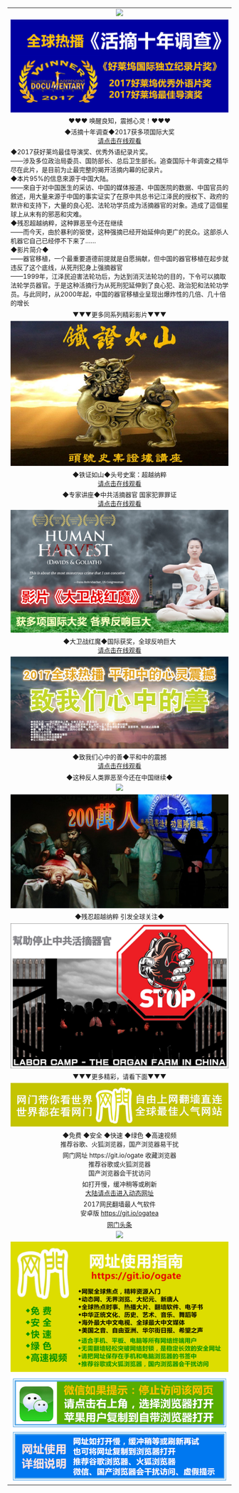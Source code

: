 <table>
  <tr> 
      <td align=center><a href="https://s3.ap-south-1.amazonaws.com/ogatem/oGate.htm?c816779&from=Email-shn"><img src="https://raw.githubusercontent.com/wnel2017/ku/master/10%E5%B9%B4.JPG" /></a></td>
   </tr>
  <tr> 
  <td align=center><a href="https://s3.ap-south-1.amazonaws.com/ogatem/oGate.htm?c816779&from=Email-shn"><img src="https://raw.githubusercontent.com/wnel2017/ku/master/10%E9%AB%98%E6%B8%85.jpg" /></a></td>
  </tr>
  <tr>
   <td align=center>❤❤❤ 唤醒良知，震撼心灵！❤❤❤<br/>
  </tr>
  <tr>
      <td align=center>◆活摘十年调查◆2017获多项国际大奖<br/>
 <a href="https://s3.ap-south-1.amazonaws.com/ogatem/oGate.htm?c816779&from=Email-shn">请点击在线观看</a><br/>
    </tr>
  <tr>
  <td align=left>
◆2017获好莱坞最佳导演奖、优秀外语纪录片奖。<br/>
——涉及多位政治局委员、国防部长、总后卫生部长。追查国际十年调查之精华尽在此片，是目前为止最完整的揭开活摘内幕的纪录片。<br/>
◆本片95%的信息來源于中国大陆。<br/>
——來自于对中国医生的采访、中国的媒体报道、中国医院的数据、中国官员的敘述，用大量来源于中国的事实证实了在原中共总书记江泽民的授权下、政府的默许和支持下，大量的良心犯、法轮功学员成为活摘器官的对象。造成了這個星球上从末有的邪恶和灾难。<br/>
◆残忍超越纳粹，这种罪恶至今还在继续<br/>
——而今天，由於暴利的驱使，这种强摘已经开始延伸向更广的民众。这部杀人机器它自己已经停不下来了……<br/>
◆影片简介◆<br/>
——器官移植，一个最重要道德前提就是自愿捐献，但中国的器官移植在起步就违反了这个底线，从死刑犯身上强摘器官<br/>
——1999年，江泽民迫害法轮功后，为达到消灭法轮功的目的，下令可以摘取法轮学员器官。于是这种活摘行为从死刑犯延伸到了良心犯、政治犯和法轮功学员。与此同时，从2000年起，中国的器官移植业呈现出爆炸性的几倍、几十倍的增长<br/>
   </tr>
  <tr>
  <td align=center>▼▼▼更多同系列精彩影片▼▼▼<br/>
   </tr>
   <tr>
<td align=center><a href="https://s3.ap-south-1.amazonaws.com/ogatem/oGate.htm?c816787&from=Email-shn"><img src="https://raw.githubusercontent.com/wnel2017/ku/master/%E9%93%81%E8%AF%81%E5%A6%82%E5%B1%B1.jpg" /></a></td>
  </tr>
  <tr>
<td align=center>◆铁证如山◆头号史案：超越纳粹<br/>
<a href="https://s3.ap-south-1.amazonaws.com/ogatem/oGate.htm?2EC%2FZCGJ&current=2:1&from=Email-shn">请点击在线观看</a> <br/>
   </tr>
  <tr>
  <td align=center>◆专家讲座◆中共活摘器官 国家犯罪罪证 <br/> 
<a href="https://s3.ap-south-1.amazonaws.com/ogatem/oGate.htm?c816787&from=Email-shn">请点击在线观看</a><br/>
   </tr>
   <tr>
 <td align=center><a href="https://s3.ap-south-1.amazonaws.com/ogatem/oGate.htm?c816771&from=Email-shn"><img src="https://raw.githubusercontent.com/wnel2017/ku/master/%E5%A4%A7%E5%8D%AB%E6%88%98%E7%BA%A2%E9%AD%943.png" /></a></td>
   </tr>
  <tr>
<td align=center>
◆大卫战红魔◆国际获奖，全球反响巨大<br/>
<a href="https://s3.ap-south-1.amazonaws.com/ogatem/oGate.htm?c816771&from=Email-shn">请点击在线观看</a><br/>
  </tr>
   <tr>
      <td align=center><a href="https://s3.ap-south-1.amazonaws.com/ogatem/oGate.htm?c817056&from=Email-shn"><img src="https://raw.githubusercontent.com/wnel2017/ku/master/shan3.jpg" /></a></td>
   </tr>
   <tr>
<td align=center>◆致我们心中的善◆平和中的震撼 <br/> 
<a href="https://s3.ap-south-1.amazonaws.com/ogatem/oGate.htm?c817056&from=Email-shn">请点击在线观看</a><br/>
   </tr>
  <tr>
        <td align=center>◆这种反人类罪恶至今还在中国继续◆<br/>
     </tr>
  <tr> 
    <td align=center><img src="https://raw.githubusercontent.com/wnel2017/ku/master/10%E5%B9%B42.jpg" /></td>
  </tr>
  <tr>
    <td align=center><img src="https://raw.githubusercontent.com/wnel2017/ku/master/%E6%B4%BB%E6%91%983.jpg" /></td>
  </tr>
  <tr>
<td align=center>◆残忍超越纳粹 引发全球关注◆<br/>
   </tr>
  <tr>
    <td align=center><img src="https://raw.githubusercontent.com/wnel2017/ku/master/%E6%B4%BB%E6%91%982.jpg" /></td>
   </tr>
  <tr>
<tr><td align=center>▼▼▼更多精彩，请看下面▼▼▼<br/>
  </tr>
  <tr>
    <td align=center><img src="https://raw.githubusercontent.com/wnel2017/ku/master/ogate6.jpg" /></td>
  </tr>
  <tr>
<td align=center>◆免费  ◆安全  ◆快速  ◆绿色  ◆高速视频<br/>
推荐谷歌、火狐浏览器，国产浏览器易干扰<br/>
       </td>
  </tr>
  <tr>
<td align=center>网门网址 https://git.io/ogate 收藏浏览器<br/>
推荐谷歌或火狐浏览器<br/>
国产浏览器会干扰访问<br/>
    </td>
  </tr>
  <tr>
    <td align=center>
如打开慢，缓冲稍等或刷新<br/>
<a href="https://s3.ap-south-1.amazonaws.com/ogatem/oGate.htm?from=Email-shn">大陆请点击进入动态网址</a><br/>
    </td>
  </tr>
  <tr>
      <td align=center>2017网民翻墙最人气软件<br/>
安卓版 <a href="https://raw.githubusercontent.com/ogate/up/master/ogate.apk?og">https://git.io/ogatea</a><br/>
  </tr>
  <tr>
    <td align=center>
<a target="_blank" href="https://s3.ap-south-1.amazonaws.com/ogatem/oGate.htm?ogNews&from=Email-shn">网门头条</a><br/>
    </td>
  </tr>
  <tr>
    <td align=center><img src="https://cloud.githubusercontent.com/assets/11880933/15631437/70d0a74e-259d-11e6-946f-6237b4b657bd.jpg"/></td>
  </tr>
  <tr>
      <td align=center><img src="https://raw.githubusercontent.com/wnel2017/ku/master/%E4%BD%BF%E7%94%A8%E6%8C%87%E5%8D%971.jpg"/></td>
  </tr>
  <tr>
      <td align=center><img src="https://raw.githubusercontent.com/wnel2017/ku/master/%E5%BE%AE%E4%BF%A1%E8%AF%B4%E6%98%8E4.jpg"/></td>
  </tr>
</table>    
